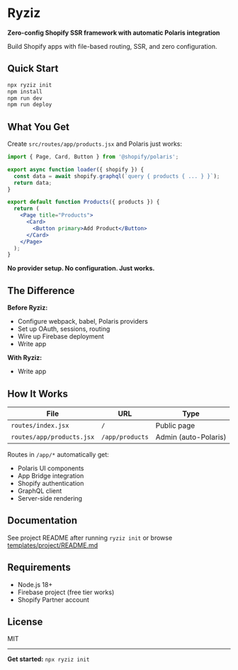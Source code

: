 # Ryziz

**Zero-config Shopify SSR framework with automatic Polaris integration**

Build Shopify apps with file-based routing, SSR, and zero configuration.

## Quick Start

```bash
npx ryziz init
npm install
npm run dev
npm run deploy
```

## What You Get

Create `src/routes/app/products.jsx` and Polaris just works:

```jsx
import { Page, Card, Button } from '@shopify/polaris';

export async function loader({ shopify }) {
  const data = await shopify.graphql(`query { products { ... } }`);
  return data;
}

export default function Products({ products }) {
  return (
    <Page title="Products">
      <Card>
        <Button primary>Add Product</Button>
      </Card>
    </Page>
  );
}
```

**No provider setup. No configuration. Just works.**

## The Difference

**Before Ryziz:**
- Configure webpack, babel, Polaris providers
- Set up OAuth, sessions, routing
- Wire up Firebase deployment
- Write app

**With Ryziz:**
- Write app

## How It Works

| File | URL | Type |
|------|-----|------|
| `routes/index.jsx` | `/` | Public page |
| `routes/app/products.jsx` | `/app/products` | Admin (auto-Polaris) |

Routes in `/app/*` automatically get:
- Polaris UI components
- App Bridge integration
- Shopify authentication
- GraphQL client
- Server-side rendering

## Documentation

See project README after running `ryziz init` or browse [templates/project/README.md](./templates/project/README.md)

## Requirements

- Node.js 18+
- Firebase project (free tier works)
- Shopify Partner account

## License

MIT

---

**Get started:** `npx ryziz init`
